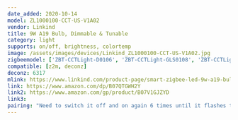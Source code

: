 ```yaml
---
date_added: 2020-10-14
model: ZL1000100-CCT-US-V1A02 
vendor: Linkind
title: 9W A19 Bulb, Dimmable & Tunable
category: light
supports: on/off, brightness, colortemp
image: /assets/images/devices/Linkind_ZL1000100-CCT-US-V1A02.jpg
zigbeemodel: ['ZBT-CCTLight-D0106', 'ZBT-CCTLight-GLS0108', 'ZBT-CCTLight-GLS0109']
compatible: [z2m, deconz]
deconz: 6317
mlink: https://www.linkind.com/product-page/smart-zigbee-led-9w-a19-bulb-dimmable-tunable-hub-required-alexa-control
link: https://www.amazon.com/dp/B07QTGWH2Y
link2: https://www.amazon.com/gp/product/B07V1GJZYD
link3: 
pairing: "Need to switch it off and on again 6 times until it flashes twice to show its in pairing mode"
---
```



